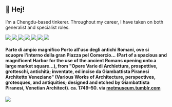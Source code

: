 <p>
  <h2>👋 Hej!</h2>
<p>I’m a Chengdu-based tinkerer. Throughout my career, I have taken on both generalist and specialist roles.</p> 
<p> 
  <a href="https://mgx.me/">
    <img src="https://img.shields.io/badge/whois-mgx.me-red" />
  </a>         
  <a href="https://html.earth/">
    <img src="https://img.shields.io/badge/use-html.earth-green" />
  </a> 
  <a href="https://orma.zip/">
    <img src="https://img.shields.io/badge/view-orma.zip-orange" />
  </a>   
  <a href="https://mishka.contact/">
    <img src="https://img.shields.io/badge/try-mishka.contact-blue" />
  </a>   
  <a href="mailto:hi@mgx.me">
    <img src="https://img.shields.io/badge/contact-email-important" />
  </a>   
<a href="https://twitter.com/jotzilla">
    <img src="https://img.shields.io/twitter/follow/jotzilla?style=social" /> 
</a>
<a href="https://www.instagram.com/thedeadauthor/">
    <img src="https://img.shields.io/badge/thedeadauthor-E4405F?style=flat-square&logo=Instagram&logoColor=white" /> 
</a>
 
<h4>Parte di ampio magnifico Porto all'uso degli antichi Romani, ove si scuopre l'interno della gran Piazza pel Comercio... (Part of a spacious and magnificent Harbor for the use of the ancient Romans opening onto a large market square...), from "Opere Varie di Archiettura, prospettive, grotteschi, antichità; inventate, ed incise da Giambattista Piranesi Architetto Veneziano" (Various Works of Architecture, perspectives, grotesques, and antiquities; designed and etched by Giambattista Piranesi, Venetian Architect). ca. 1749–50. via <a href="https://metmuseum.tumblr.com/">metmuseum.tumblr.com</a></h4><p> <img align="center" src='https://64.media.tumblr.com/cbc07ef6e82947010cb7851bb7ff0b3d/439549df4b390614-18/s1280x1920/8dbb8e670b7f90c48d0025e26405e8ff36a5e8ed.jpg'></p>